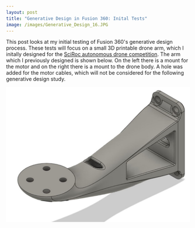 ```yaml
---
layout: post
title: "Generative Design in Fusion 360: Inital Tests"
image: /images/Generative_Design_16.JPG
---
```


This post looks at my initial testing of Fusion 360's generative design process. These tests will focus on a small 3D printable drone arm, which I initally designed for the [SciRoc autonomous drone competition](https://jordancormack.github.io/SciRoc-2019/). The arm which I previously designed is shown below. On the left there is a mount for the motor and on the right there is a mount to the drone body. A hole was added for the motor cables, which will not be considered for the following generative design study.

<img src="/images/Human_Design_1crop.jpg" alt="" class="inline">
